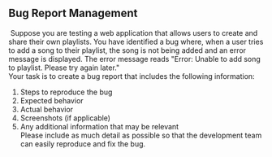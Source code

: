 ## Bug Report Management
​
Suppose you are testing a web application that allows users to create and share their own playlists. You have identified a bug where, when a user tries to add a song to their playlist, the song is not being added and an error message is displayed. The error message reads "Error: Unable to add song to playlist. Please try again later."  
​
​
Your task is to create a bug report that includes the following information:  
1. Steps to reproduce the bug
1. Expected behavior
1. Actual behavior
1. Screenshots (if applicable)
1. Any additional information that may be relevant  
​
​
Please include as much detail as possible so that the development team can easily reproduce and fix the bug.
